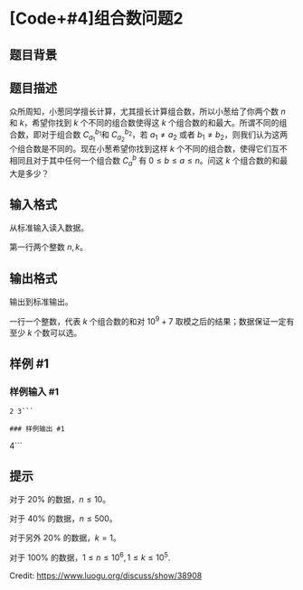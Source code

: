# [Code+#4]组合数问题2

## 题目背景



## 题目描述

众所周知，小葱同学擅长计算，尤其擅长计算组合数，所以小葱给了你两个数 $n$ 和 $k$，希望你找到 $k$ 个不同的组合数使得这 $k$ 个组合数的和最大。所谓不同的组合数，即对于组合数 $C_{a_1}^{b_1}$​​​ 和 $C_{a_2}^{b_2}$，若 $a_1\neq a_2$ 或者 $b_1\neq b_2$​​，则我们认为这两个组合数是不同的。现在小葱希望你找到这样 $k$ 个不同的组合数，使得它们互不相同且对于其中任何一个组合数 $C_a^b$ 有 $0\leq b\leq a\leq n$。问这 $k$ 个组合数的和最大是多少？

## 输入格式

从标准输入读入数据。

第一行两个整数 $n,k$。


## 输出格式

输出到标准输出。

一行一个整数，代表 $k$ 个组合数的和对 $10^9+7$ 取模之后的结果；数据保证一定有至少 $k$ 个数可以选。


## 样例 #1

### 样例输入 #1
```
2 3```

### 样例输出 #1

```
4```

## 提示

对于 $20\%$ 的数据，$n\leq 10$。

对于 $40\%$ 的数据，$n\leq 500$。

对于另外 $20\%$ 的数据，$k=1$。

对于 $100\%$ 的数据，$1\leq n\leq 10^6,1\leq k\leq 10^5.$

Credit: https://www.luogu.org/discuss/show/38908
